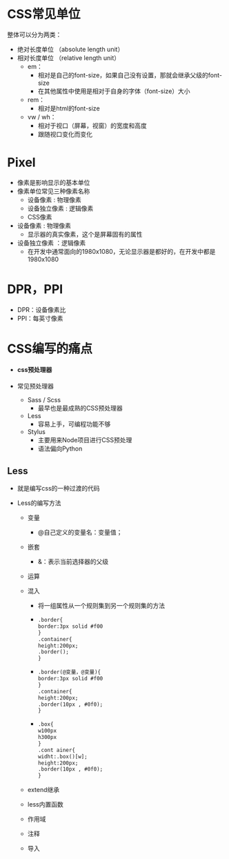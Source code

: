 # CSS常见单位

整体可以分为两类：

- 绝对长度单位 （absolute length unit）
- 相对长度单位 （relative length unit）
  - em：
    - 相对是自己的font-size，如果自己没有设置，那就会继承父级的font-size
    - 在其他属性中使用是相对于自身的字体（font-size）大小
  - rem：
    - 相对是html的font-size
  - vw / wh：
    - 相对于视口（屏幕，视窗）的宽度和高度
    - 跟随视口变化而变化

# Pixel

- 像素是影响显示的基本单位
- 像素单位常见三种像素名称
  - 设备像素 :  物理像素
  - 设备独立像素 : 逻辑像素
  - CSS像素
- 设备像素 :  物理像素
  - 显示器的真实像素，这个是屏幕固有的属性
- 设备独立像素 ：逻辑像素
  - 在开发中通常面向的1980x1080，无论显示器是都好的，在开发中都是1980x1080

# DPR，PPI

- DPR：设备像素比
- PPI：每英寸像素



# CSS编写的痛点

- #### css预处理器

- 常见预处理器

  - Sass / Scss
    - 最早也是最成熟的CSS预处理器
  - Less
    - 容易上手，可编程功能不够
  - Stylus
    - 主要用来Node项目进行CSS预处理
    - 语法偏向Python



## Less

- 就是编写css的一种过渡的代码

- Less的编写方法

  - 变量

    - @自己定义的变量名：变量值；

  - 嵌套

    - &：表示当前选择器的父级

  - 运算

  - 混入

    - 将一组属性从一个规则集到另一个规则集的方法

    - ```html
      .border{
      border:3px solid #f00
      }
      .container{
      height:200px;
      .border();
      }
      ```

    - ```html
      .border(@变量，@变量){
      border:3px solid #f00
      }
      .container{
      height:200px;
      .border(10px , #0f0);
      }
      ```

    - ```html
      .box{
      w100px
      h300px
      }
      .cont ainer{
      widht:.box()[w];
      height:200px;
      .border(10px , #0f0);
      }
      ```

  - extend继承

  - less内置函数

  - 作用域

  - 注释

  - 导入

